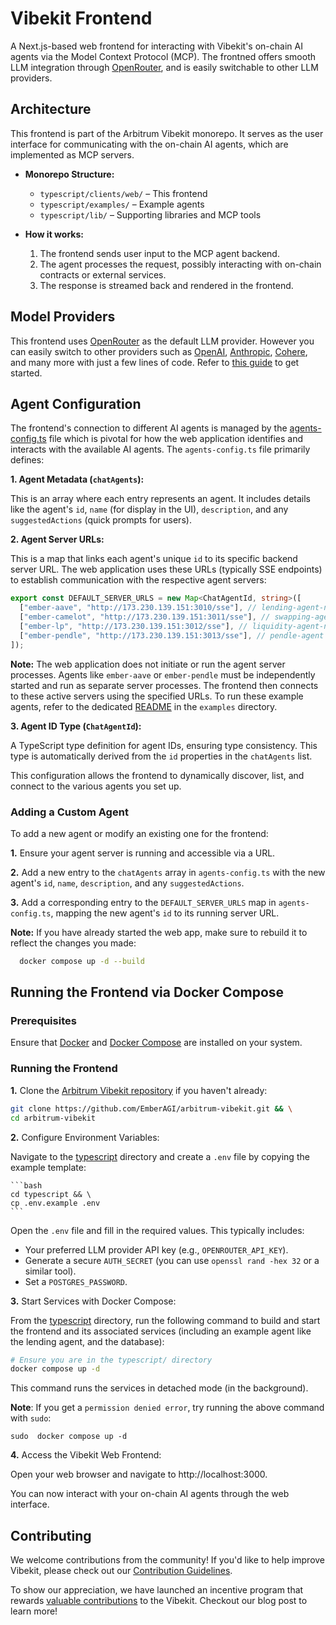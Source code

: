 # Vibekit Frontend

A Next.js-based web frontend for interacting with Vibekit's on-chain AI agents via the Model Context Protocol (MCP). The frontned offers smooth LLM integration through [OpenRouter](https://openrouter.ai/), and is easily switchable to other LLM providers.

## Architecture

This frontend is part of the Arbitrum Vibekit monorepo. It serves as the user interface for communicating with the on-chain AI agents, which are implemented as MCP servers.

- **Monorepo Structure:**

  - `typescript/clients/web/` – This frontend
  - `typescript/examples/` – Example agents
  - `typescript/lib/` – Supporting libraries and MCP tools

- **How it works:**
  1. The frontend sends user input to the MCP agent backend.
  2. The agent processes the request, possibly interacting with on-chain contracts or external services.
  3. The response is streamed back and rendered in the frontend.

## Model Providers

This frontend uses [OpenRouter](https://openrouter.ai/) as the default LLM provider. However you can easily switch to other providers such as [OpenAI](https://openai.com), [Anthropic](https://anthropic.com), [Cohere](https://cohere.com/), and many more with just a few lines of code. Refer to [this guide](https://github.com/EmberAGI/arbitrum-vibekit/blob/main/typescript/clients/web/docs/02-update-models.md) to get started. 


## Agent Configuration

The frontend's connection to different AI agents is managed by the [agents-config.ts](https://github.com/EmberAGI/arbitrum-vibekit/blob/main/typescript/clients/web/agents-config.ts) file which is pivotal for how the web application identifies and interacts with the available AI agents. The `agents-config.ts` file primarily defines:

**1. Agent Metadata (`chatAgents`):** 

This is an array where each entry represents an agent. It includes details like the agent's `id`, `name` (for display in the UI), `description`, and any `suggestedActions` (quick prompts for users).

**2. Agent Server URLs:** 

This is a map that links each agent's unique `id` to its specific backend server URL. The web application uses these URLs (typically SSE endpoints) to establish communication with the respective agent servers:

```typescript
export const DEFAULT_SERVER_URLS = new Map<ChatAgentId, string>([
  ["ember-aave", "http://173.230.139.151:3010/sse"], // lending-agent-no-wallet
  ["ember-camelot", "http://173.230.139.151:3011/sse"], // swapping-agent or swapping-agent-no-wallet
  ["ember-lp", "http://173.230.139.151:3012/sse"], // liquidity-agent-no-wallet
  ["ember-pendle", "http://173.230.139.151:3013/sse"], // pendle-agent
]);

```

**Note:** The web application does not initiate or run the agent server processes. Agents like `ember-aave` or `ember-pendle` must be independently started and run as separate server processes. The frontend then connects to these active servers using the specified URLs. To run these example agents, refer to the dedicated [README](https://github.com/EmberAGI/arbitrum-vibekit/blob/main/typescript/examples/README.md) in the `examples` directory. 


**3. Agent ID Type (`ChatAgentId`):** 

A TypeScript type definition for agent IDs, ensuring type consistency. This type is automatically derived from the `id` properties in the `chatAgents` list.

This configuration allows the frontend to dynamically discover, list, and connect to the various agents you set up.

### Adding a Custom Agent

To add a new agent or modify an existing one for the frontend:

**1.** Ensure your agent server is running and accessible via a URL.

**2.** Add a new entry to the `chatAgents` array in `agents-config.ts` with the new agent's `id`, `name`, `description`, and any `suggestedActions`.

**3.** Add a corresponding entry to the `DEFAULT_SERVER_URLS` map in `agents-config.ts`, mapping the new agent's `id` to its running server URL.

**Note:** If you have already started the web app, make sure to rebuild it to reflect the changes you made:

```bash
  docker compose up -d --build
```

## Running the Frontend via Docker Compose

### Prerequisites

Ensure that [Docker](https://docs.docker.com/engine/install/) and [Docker Compose](https://docs.docker.com/compose/install/) are installed on your system.

### Running the Frontend

**1.** Clone the [Arbitrum Vibekit repository](https://github.com/EmberAGI/arbitrum-vibekit) if you haven't already:

```bash
git clone https://github.com/EmberAGI/arbitrum-vibekit.git && \
cd arbitrum-vibekit
```

**2.** Configure Environment Variables:

Navigate to the [typescript](https://github.com/EmberAGI/arbitrum-vibekit/tree/main/typescript) directory and create a `.env` file by copying the example template:

    ```bash
    cd typescript && \
    cp .env.example .env
    ```

Open the `.env` file and fill in the required values. This typically includes:

- Your preferred LLM provider API key (e.g., `OPENROUTER_API_KEY`).
- Generate a secure `AUTH_SECRET` (you can use `openssl rand -hex 32` or a similar tool).
- Set a `POSTGRES_PASSWORD`.

**3.** Start Services with Docker Compose:

From the [typescript](https://github.com/EmberAGI/arbitrum-vibekit/tree/main/typescript) directory, run the following command to build and start the frontend and its associated services (including an example agent like the lending agent, and the database):

  ```bash
  # Ensure you are in the typescript/ directory
  docker compose up -d
  ```

  This command runs the services in detached mode (in the background).

  **Note**: If you get a `permission denied error`, try running the above command with `sudo`:

  ```
  sudo  docker compose up -d
  ```

**4.** Access the Vibekit Web Frontend:

  Open your web browser and navigate to http://localhost:3000.
  
  You can now interact with your on-chain AI agents through the web interface.


## Contributing

We welcome contributions from the community! If you'd like to help improve Vibekit, please check out our [Contribution Guidelines](https://github.com/EmberAGI/arbitrum-vibekit/blob/main/CONTRIBUTIONS.md).

To show our appreciation, we have launched an incentive program that rewards [valuable contributions](https://github.com/orgs/EmberAGI/projects/13) to the Vibekit. Checkout our blog post to learn more!
